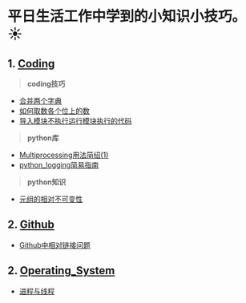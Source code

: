# 平日生活工作中学到的小知识小技巧。:sunny:
##  1. [Coding](coding)
> **coding技巧**  

 - [合并两个字典](./coding/合并两个字典.py)  
 - [如何取数各个位上的数](./coding/如何取数各个位上的数.py)  
 - [导入模块不执行运行模块执行的代码](./coding/导入模块不执行运行模块执行的代码.md)  

 > **python库**    
 
- [Multiprocessing用法简绍(1)](./coding/Multiprocessing用法简绍(1).md)    
- [python_logging简易指南](./coding/python_logging简易指南.md)   

> **python知识**  

- [元组的相对不可变性](./coding/元组的相对不可变性.py)  
## 2. [Github](Github)
 - [Github中相对链接问题](./Github/Github中相对链接问题.md)
## 2. [Operating_System](Operating_System)
 - [进程与线程](./Operating_System/进程与线程.md)

